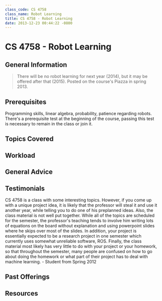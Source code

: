 ```yaml
---
class_code: CS 4758
class_name: Robot Learning
title: CS 4758 - Robot Learning
date: 2013-12-23 00:44:22 -0800
---
```

# CS 4758 - Robot Learning

## General Information
> There will be no robot learning for next year (2014), but it may be offered after that (2015).
> Posted on the course's Piazza in spring 2013.

## Prerequisites
Programming skills, linear algebra, probability, patience regarding robots. There's a prerequisite test at the beginning of the course, passing this test is necessary to remain in the class or join it.

## Topics Covered

## Workload

## General Advice

## Testimonials
CS 4758 is a class with some interesting topics. However, if you come up with a unique project idea, it is likely that the professor will steal it and use it another year, while telling you to do one of his preplanned ideas. Also, the class material is not well put together. While all of the topics are scheduled for the semester, the professor's teaching tends to involve him writing lots of equations on the board without explanation and using powerpoint slides where he skips over most of the slides. In addition, your project is essentially expected to be a research project in one semester which currently uses somewhat unreliable software, ROS. Finally, the class material most likely has very little to do with your project or your homework, so that throughout the semester, many people are confused on how to go about doing the homework or what part of their project has to deal with machine learning. - Student from Spring 2012

## Past Offerings

## Resources
